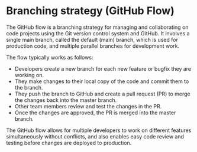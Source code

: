 # Branching strategy (GitHub Flow)

The GitHub flow is a branching strategy for managing and collaborating on code projects using the Git version control system and GitHub. It involves a single main branch, called the default (main) branch, which is used for production code, and multiple parallel branches for development work.

The flow typically works as follows:

- Developers create a new branch for each new feature or bugfix they are working on.
- They make changes to their local copy of the code and commit them to the branch.
- They push the branch to GitHub and create a pull request (PR) to merge the changes back into the master branch.
- Other team members review and test the changes in the PR.
- Once the changes are approved, the PR is merged into the master branch.

The GitHub flow allows for multiple developers to work on different features simultaneously without conflicts, and also enables easy code review and testing before changes are deployed to production.